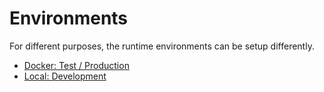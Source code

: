 # Environments

For different purposes, the runtime environments can be setup differently.

* [Docker: Test / Production](docker-test-production/)
* [Local: Development](local-development.md)

